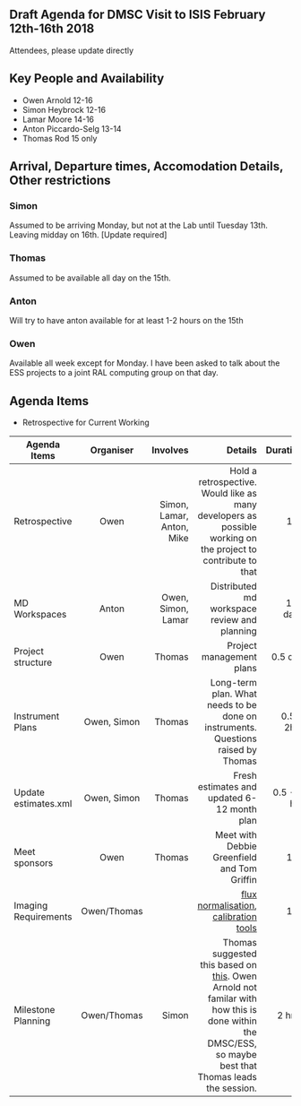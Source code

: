 ## Draft Agenda for DMSC Visit to ISIS February 12th-16th 2018

Attendees, please update directly

## Key People and Availability
* Owen Arnold 12-16
* Simon Heybrock 12-16
* Lamar Moore 14-16
* Anton Piccardo-Selg 13-14
* Thomas Rod 15 only

## Arrival, Departure times, Accomodation Details, Other restrictions

### Simon 
Assumed to be arriving Monday, but not at the Lab until Tuesday 13th. Leaving midday on 16th. [Update required]
### Thomas
Assumed to be available all day on the 15th.
### Anton
Will try to have anton available for at least 1-2 hours on the 15th
### Owen
Available all week except for Monday. I have been asked to talk about the ESS projects to a joint RAL computing group on that day.


## Agenda Items
* Retrospective for Current Working 

| Agenda Items        | Organiser           | Involves  | Details  | Duration | Date & Time | 
| ------------- |:-------------:| -----:|---------:| ---------:| ---------:|
| Retrospective      | Owen | Simon, Lamar, Anton, Mike | Hold a retrospective. Would like as many developers as possible working on the project to contribute to that | 1 hr | 14th 13:00 |
| MD Workspaces | Anton   |  Owen, Simon, Lamar | Distributed md workspace review and planning | 1-2 days | 14th |
| Project structure | Owen   |  Thomas | Project management plans | 0.5 day | PM 15th |
| Instrument Plans | Owen, Simon   |  Thomas | Long-term plan. What needs to be done on instruments. Questions raised by Thomas | 0.5 - 2hrs | AM 15th |
| Update estimates.xml | Owen, Simon   | Thomas | Fresh estimates and updated 6-12 month plan | 0.5 - 1 hrs  | AM 15th |
| Meet sponsors | Owen   |  Thomas | Meet with Debbie Greenfield and Tom Griffin | 1 hr | 11:00-12:00 15th |
| Imaging Requirements | Owen/Thomas   |   | [flux normalisation](https://confluence.esss.lu.se/display/DAM/Imaging+-+Flux+normalisation), [calibration tools](https://confluence.esss.lu.se/display/DAM/Imaging+-+Calibration+tools) | 1 hr | 15th |
| Milestone Planning | Owen/Thomas | Simon | Thomas suggested this based on [this](https://confluence.esss.lu.se/display/DMSC/Overview+of+Milestones). Owen Arnold not familar with how this is done within the DMSC/ESS, so maybe best that Thomas leads the session. | 2 hrs? | PM 15th |



